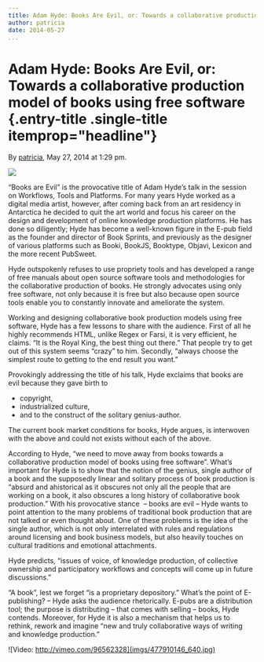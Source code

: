 ```yaml
---
title: Adam Hyde: Books Are Evil, or: Towards a collaborative production model of books using free software
author: patricia
date: 2014-05-27
...
```


# Adam Hyde: Books Are Evil, or: Towards a collaborative production model of books using free software {.entry-title .single-title itemprop="headline"}

By [patricia](http://networkcultures.org/digitalpublishing/author/murtaugh/ "Posts by patricia"),
May 27, 2014 at 1:29 pm.

![](imgs/adam.jpg)

“Books are Evil” is the provocative title of Adam Hyde’s talk in the
session on Workflows, Tools and Platforms. For many years Hyde worked as
a digital media artist, however, after coming back from an art residency
in Antarctica he decided to quit the art world and focus his career on
the design and development of online knowledge production platforms. He
has done so diligently; Hyde has become a well-known figure in the E-pub
field as the founder and director of Book Sprints, and previously as the
designer of various platforms such as Booki, BookJS, Booktype, Objavi,
Lexicon and the more recent PubSweet.

Hyde outspokenly refuses to use propriety tools and has developed a range of free manuals about open
source software tools and methodologies for the collaborative
production of books. He strongly advocates using only free software, not
only because it is free but also because open source tools enable you to
constantly innovate and ameliorate the system.

Working and designing collaborative book production models using free
software, Hyde has a few lessons to share with the audience. First of
all he highly recommends HTML, unlike Regex or Farsi, it is very
efficient, he claims. “It is the Royal King, the best thing out there.”
That people try to get out of this system seems “crazy” to him.
Secondly, “always choose the simplest route to getting to the end result
you want.”



Provokingly addressing the title of his talk, Hyde exclaims that books
are evil because they gave birth to

-   copyright,
-   industrialized culture,
-   and to the construct of the solitary genius-author.

The current book market conditions for books, Hyde argues, is interwoven
with the above and could not exists without each of the above.

According to Hyde, “we need to move away from books towards a
collaborative production model of books using free software”. What’s
important for Hyde is to show that the notion of the genius, single
author of a book and the supposedly linear and solitary process of book
production is “absurd and ahistorical as it obscures not only all the
people that are working on a book, it also obscures a long history of
collaborative book production.” With his provocative stance  – books are
evil – Hyde wants to point attention to the many problems of traditional
book production that are not talked or even thought about. One of these
problems is the idea of the single author, which is not only
interrelated with rules and regulations around licensing and book
business models, but also heavily touches on cultural traditions and
emotional attachments.

Hyde predicts, “issues of voice, of knowledge production, of collective
ownership and participatory workflows and concepts will come up in
future discussions.”

“A book”, lest we forget “is a proprietary depository.” What’s the point
of E-publishing? – Hyde asks the audience rhetorically. E-pubs are a
distribution tool; the purpose is distributing – that comes with selling
– books, Hyde contends. Moreover, for Hyde it is also a mechanism that
helps us to rethink, rework and imagine “new and truly collaborative
ways of writing and knowledge production.”

![Video: http://vimeo.com/96562328](imgs/477910146_640.jpg)
